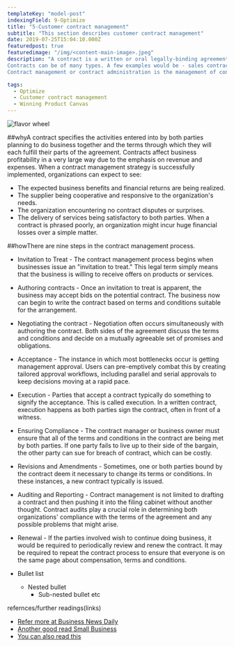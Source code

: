 ```yaml
---
templateKey: "model-post"
indexingField: 9-Optimize
title: "5-Customer contract management"
subtitle: "This section describes customer contract management"
date: 2019-07-25T15:04:10.000Z
featuredpost: true
featuredimage: "/img/<content-main-image>.jpeg"
description: "A contract is a written or oral legally-binding agreement between the parties identified in the agreement to fulfill the terms and conditions outlined in the agreement.
Contracts can be of many types. A few examples would be - sales contracts (including leases), purchasing contracts, partnership agreements, trade agreements, and intellectual property agreements.
Contract management or contract administration is the management of contracts made with customers, vendors, partners, or employees. It is the process of managing contract creation, execution, and analysis to maximize operational and financial performance at an organization, all while reducing financial risk."

tags:
  - Optimize
  - Customer contract management
  - Winning Product Canvas
---
```


![flavor wheel](/img/<content-main-image>.jpeg)

##whyA contract specifies the activities entered into by both parties planning to do business together and the terms through which they will each fulfill their parts of the agreement. Contracts affect business profitability in a very large way due to the emphasis on revenue and expenses.
When a contract management strategy is successfully implemented, organizations can expect to see:
- The expected business benefits and financial returns are being realized.
- The supplier being cooperative and responsive to the organization's needs.
- The organization encountering no contract disputes or surprises.
- The delivery of services being satisfactory to both parties.
When a contract is phrased poorly, an organization might incur huge financial losses over a simple matter.



##howThere are nine steps in the contract management process. 
- Invitation to Treat - The contract management process begins when businesses issue an "invitation to treat." This legal term simply means that the business is willing to receive offers on products or services.

-	Authoring contracts - Once an invitation to treat is apparent, the business may accept bids on the potential contract. The business now can begin to write the contract based on terms and conditions suitable for the arrangement.

-	Negotiating the contract - Negotiation often occurs simultaneously with authoring the contract. Both sides of the agreement discuss the terms and conditions and decide on a mutually agreeable set of promises and obligations.

-	Acceptance - The instance in which most bottlenecks occur is getting management approval. Users can pre-emptively combat this by creating tailored approval workflows, including parallel and serial approvals to keep decisions moving at a rapid pace.

-	Execution - Parties that accept a contract typically do something to signify the acceptance. This is called execution. In a written contract, execution happens as both parties sign the contract, often in front of a witness.

-	Ensuring Compliance - The contract manager or business owner must ensure that all of the terms and conditions in the contract are being met by both parties. If one party fails to live up to their side of the bargain, the other party can sue for breach of contract, which can be costly.

-	Revisions and Amendments - Sometimes, one or both parties bound by the contract deem it necessary to change its terms or conditions. In these instances, a new contract typically is issued.

-	Auditing and Reporting - Contract management is not limited to drafting a contract and then pushing it into the filing cabinet without another thought. Contract audits play a crucial role in determining both organizations' compliance with the terms of the agreement and any possible problems that might arise.

-	Renewal - If the parties involved wish to continue doing business, it would be required to periodically review and renew the contract. It may be required to repeat the contract process to ensure that everyone is on the same page about compensation, terms and conditions.


- Bullet list
  - Nested bullet
    - Sub-nested bullet etc

refernces/further readings(links)

- [Refer more at Business News Daily](https://www.businessnewsdaily.com/4813-contract-management.html)
- [Another good read Small Business](https://smallbusiness.chron.com/contract-management-basics-59993.html)
- [You can also read this](https://www.cips.org/documents/CIPS_KI_Contract%20Management%20Guidev2.pdf)

